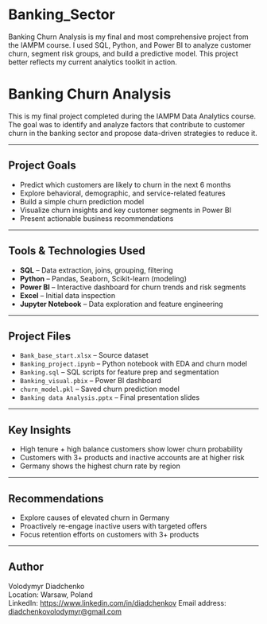 # Banking_Sector
Banking Churn Analysis is my final and most comprehensive project from the IAMPM course. I used SQL, Python, and Power BI to analyze customer churn, segment risk groups, and build a predictive model. This project better reflects my current analytics toolkit in action.

# Banking Churn Analysis

This is my final project completed during the IAMPM Data Analytics course. The goal was to identify and analyze factors that contribute to customer churn in the banking sector and propose data-driven strategies to reduce it.

---

## Project Goals

- Predict which customers are likely to churn in the next 6 months
- Explore behavioral, demographic, and service-related features
- Build a simple churn prediction model
- Visualize churn insights and key customer segments in Power BI
- Present actionable business recommendations

---

## Tools & Technologies Used

- **SQL** – Data extraction, joins, grouping, filtering
- **Python** – Pandas, Seaborn, Scikit-learn (modeling)
- **Power BI** – Interactive dashboard for churn trends and risk segments
- **Excel** – Initial data inspection
- **Jupyter Notebook** – Data exploration and feature engineering

---

## Project Files

- `Bank_base_start.xlsx` – Source dataset
- `Banking_project.ipynb` – Python notebook with EDA and churn model
- `Banking.sql` – SQL scripts for feature prep and segmentation
- `Banking_visual.pbix` – Power BI dashboard
- `churn_model.pkl` – Saved churn prediction model
- `Banking data Analysis.pptx` – Final presentation slides

---

## Key Insights

- High tenure + high balance customers show lower churn probability
- Customers with 3+ products and inactive accounts are at higher risk
- Germany shows the highest churn rate by region

---

## Recommendations

- Explore causes of elevated churn in Germany
- Proactively re-engage inactive users with targeted offers
- Focus retention efforts on customers with 3+ products

---

##  Author

Volodymyr Diadchenko  
Location: Warsaw, Poland  
LinkedIn: https://www.linkedin.com/in/diadchenkov 
Email address: diadchenkovolodymyr@gmail.com
